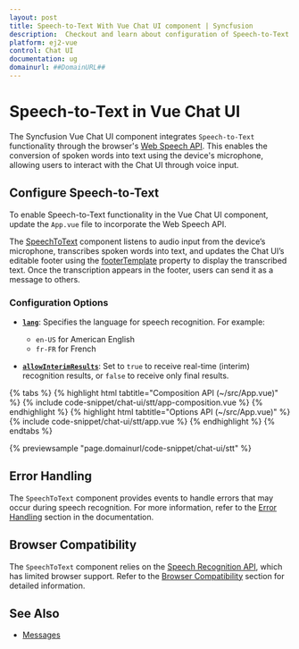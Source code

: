 ```yaml
---
layout: post
title: Speech-to-Text With Vue Chat UI component | Syncfusion
description:  Checkout and learn about configuration of Speech-to-Text with Vue Chat UI component of Syncfusion Essential JS 2 and more details.
platform: ej2-vue
control: Chat UI
documentation: ug
domainurl: ##DomainURL##
---
```


# Speech-to-Text in Vue Chat UI

The Syncfusion Vue Chat UI component integrates `Speech-to-Text` functionality through the browser's [Web Speech API](https://developer.mozilla.org/en-US/docs/Web/API/Web_Speech_API). This enables the conversion of spoken words into text using the device's microphone, allowing users to interact with the Chat UI through voice input.

## Configure Speech-to-Text

To enable Speech-to-Text functionality in the Vue Chat UI component, update the `App.vue` file to incorporate the Web Speech API.

The [SpeechToText](https://ej2.syncfusion.com/vue/documentation/speech-to-text/getting-started) component listens to audio input from the device’s microphone, transcribes spoken words into text, and updates the Chat UI’s editable footer using the [footerTemplate](https://ej2.syncfusion.com/vue/documentation/api/chat-ui/#footertemplate) property to display the transcribed text. Once the transcription appears in the footer, users can send it as a message to others.

### Configuration Options

* **[`lang`](https://ej2.syncfusion.com/vue/documentation/api/speech-to-text/#lang)**: Specifies the language for speech recognition. For example:

    * `en-US` for American English
    * `fr-FR` for French

* **[`allowInterimResults`](https://ej2.syncfusion.com/vue/documentation/api/speech-to-text/#allowInterimResults)**: Set to `true` to receive real-time (interim) recognition results, or `false` to receive only final results.

{% tabs %}
{% highlight html tabtitle="Composition API (~/src/App.vue)" %}
{% include code-snippet/chat-ui/stt/app-composition.vue %}
{% endhighlight %}
{% highlight html tabtitle="Options API (~/src/App.vue)" %}
{% include code-snippet/chat-ui/stt/app.vue %}
{% endhighlight %}
{% endtabs %}
  
{% previewsample "page.domainurl/code-snippet/chat-ui/stt" %}

## Error Handling

The `SpeechToText` component provides events to handle errors that may occur during speech recognition. For more information, refer to the [Error Handling](https://ej2.syncfusion.com/vue/documentation/speech-to-text/speech-recognition#error-handling) section in the documentation.

## Browser Compatibility

The `SpeechToText` component relies on the [Speech Recognition API](https://developer.mozilla.org/en-US/docs/Web/API/SpeechRecognition), which has limited browser support. Refer to the [Browser Compatibility](https://ej2.syncfusion.com/vue/documentation/speech-to-text/speech-recognition#browser-support) section for detailed information.

## See Also

* [Messages](./messages)
